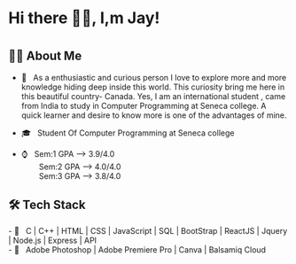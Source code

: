 ### <h1>Hi there 👋🏽, I,m Jay!<h1>


<h2> 👦🏽 About Me </h2>

- 🤩 &nbsp; As a enthusiastic and curious  person I love to explore more and more knowledge hiding deep inside this world. This curiosity  bring  me here in this beautiful country- Canada. Yes, I am an international student , came from India to study in Computer Programming at Seneca college.  A quick learner and desire to know more is one of the advantages of mine. 

- 🎓 &nbsp; Student Of Computer Programming at Seneca college
- ⌚ &nbsp; Sem:1 GPA --> 3.9/4.0 <br>
  &nbsp;&nbsp;&nbsp;&nbsp;&nbsp;&nbsp;&nbsp; Sem:2 GPA --> 4.0/4.0 <br>
  &nbsp;&nbsp;&nbsp;&nbsp;&nbsp;&nbsp;&nbsp; Sem:3 GPA --> 3.8/4.0 
  
  
<h2>🛠 Tech Stack</h2>
- 🌱 &nbsp; C | C++ | HTML |  CSS |  JavaScript |  SQL | BootStrap | ReactJS |   Jquery | Node.js | Express | API<br>
-  📸 &nbsp; Adobe Photoshop | Adobe Premiere Pro | Canva | Balsamiq Cloud
